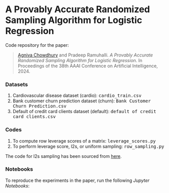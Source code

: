 # A Provably Accurate Randomized Sampling Algorithm for Logistic Regression
 Code repository for the paper:

> <a href="https://agnivac.github.io/">Agniva Chowdhury</a> and Pradeep Ramuhalli. <em>A Provably Accurate Randomized Sampling Algorithm for Logistic Regression</em>. In Proceedings of the 38th AAAI Conference on Artificial Intelligence, 2024.

### Datasets

<ol>
<li>Cardiovascular disease dataset (cardio): <tt>cardio_train.csv</tt></li>
<li>Bank customer churn prediction dataset (churn): <tt>Bank Customer Churn Prediction.csv</tt></li>
<li>Default of credit card clients dataset (default): <tt>default of credit card clients.csv</tt></li>
</ol>


### Codes

<ol>
<li>To compute row leverage scores of a matrix: <tt>leverage_scores.py</tt></li>
<li>To perform leverage score, l2s, or uniform sampling: <tt>row_sampling.py</tt></li>
</ol>

The code for l2s sampling has been sourced from <a href="https://github.com/Tim907/oblivious_sketching_varreglogreg/blob/main/sketching/l2s_sampling.py">here</a>.

### Notebooks

To reproduce the experiments in the paper, run the following *Jupyter Notebooks*: